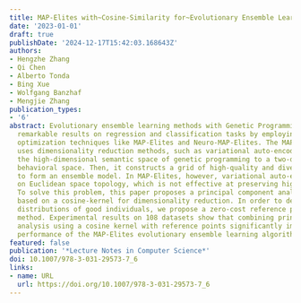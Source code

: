 ```yaml
---
title: MAP-Elites with~Cosine-Similarity for~Evolutionary Ensemble Learning
date: '2023-01-01'
draft: true
publishDate: '2024-12-17T15:42:03.168643Z'
authors:
- Hengzhe Zhang
- Qi Chen
- Alberto Tonda
- Bing Xue
- Wolfgang Banzhaf
- Mengjie Zhang
publication_types:
- '6'
abstract: Evolutionary ensemble learning methods with Genetic Programming have achieved
  remarkable results on regression and classification tasks by employing quality-diversity
  optimization techniques like MAP-Elites and Neuro-MAP-Elites. The MAP-Elites algorithm
  uses dimensionality reduction methods, such as variational auto-encoders, to reduce
  the high-dimensional semantic space of genetic programming to a two-dimensional
  behavioral space. Then, it constructs a grid of high-quality and diverse models
  to form an ensemble model. In MAP-Elites, however, variational auto-encoders rely
  on Euclidean space topology, which is not effective at preserving high-quality individuals.
  To solve this problem, this paper proposes a principal component analysis method
  based on a cosine-kernel for dimensionality reduction. In order to deal with unbalanced
  distributions of good individuals, we propose a zero-cost reference points synthesizing
  method. Experimental results on 108 datasets show that combining principal component
  analysis using a cosine kernel with reference points significantly improves the
  performance of the MAP-Elites evolutionary ensemble learning algorithm.
featured: false
publication: '*Lecture Notes in Computer Science*'
doi: 10.1007/978-3-031-29573-7_6
links:
- name: URL
  url: https://doi.org/10.1007/978-3-031-29573-7_6
---
```


